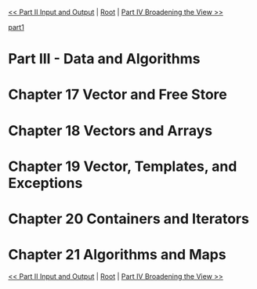 [<< Part II Input and Output](part2.md) | [Root](index.md) | [Part IV Broadening the View >>](part4.md)


[part1](part1.md)

Part III - Data and Algorithms
===

# Chapter 17 Vector and Free Store

# Chapter 18 Vectors and Arrays

# Chapter 19 Vector, Templates, and Exceptions

# Chapter 20 Containers and Iterators

# Chapter 21 Algorithms and Maps

[<< Part II Input and Output](part2.md) | [Root](index.md) | [Part IV Broadening the View >>](part4.md)
